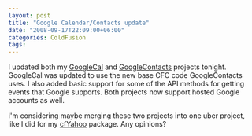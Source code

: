 ```yaml
---
layout: post
title: "Google Calendar/Contacts update"
date: "2008-09-17T22:09:00+06:00"
categories: ColdFusion 
tags: 
---
```


I updated both my <a href="http://googlecal.riaforge.org">GoogleCal</a> and <a href="http://googlecontacts.riaforge.org">GoogleContacts</a> projects tonight. GoogleCal was updated to use the new base CFC code GoogleContacts uses. I also added basic support for some of the API methods for getting events that Google supports. Both projects now support hosted Google accounts as well. 

I'm considering maybe merging these two projects into one uber project, like I did for my <a href="http://cfyahoo.riaforge.org">cfYahoo</a> package. Any opinions?